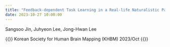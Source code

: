 ```yaml
---
title: "Feedback-dependent Task Learning in a Real-life Naturalistic Paradigm"
date: 2023-10-27 10:00:00
---
```


Sangsoo Jin, Juhyeon Lee, Jong-Hwan Lee

{{<format bright-green>}}
Korean Society for Human Brain Mapping (KHBM) 2023/Oct
{{</format>}}
